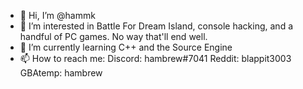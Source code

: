 - 👋 Hi, I’m @hammk
- 👀 I’m interested in Battle For Dream Island, console hacking, and a handful of PC games. No way that'll end well.
- 🌱 I’m currently learning C++ and the Source Engine
- 📫 How to reach me:
Discord: hambrew#7041 
Reddit:  blappit3003 
GBAtemp: hambrew 

<!---
hammk/hammk is a ✨ special ✨ repository because its `README.md` (this file) appears on your GitHub profile.
You can click the Preview link to take a look at your changes.
--->
